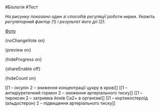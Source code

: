 #Біологія #Тест

*На рисунку показано один зі способів регуляції роботи нирки. Укажіть регуляторний фактор (1) і результат його дії (2).*

[Фото](https://zno.osvita.ua//doc/images/znotest/78/7850/IMG-30.jpg)

{noChangeVote on}

{preview on}

{hideProgress on}

{shareEnable off}

{hideCount on}

[[1 – інсулін 2 – зниження концентрації цукру в крові]]
[[1 – антидіуретичний гормон 2 – зниження артеріального тиску]]
[[1 – тироксин 2 – затримка йонів Са2+ в організмі]]
[[1 – кортикостероїд (альдостерон) 2 – підвищення артеріального тиску]]
